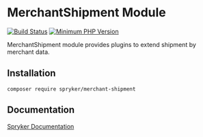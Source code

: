 # MerchantShipment Module
[![Build Status](https://travis-ci.org/spryker/merchant-shipment.svg)](https://travis-ci.org/spryker/merchant-shipment)
[![Minimum PHP Version](https://img.shields.io/badge/php-%3E%3D%207.3-8892BF.svg)](https://php.net/)

MerchantShipment module provides plugins to extend shipment by merchant data.

## Installation

```
composer require spryker/merchant-shipment
```

## Documentation

[Spryker Documentation](https://academy.spryker.com/developing_with_spryker/module_guide/modules.html)
